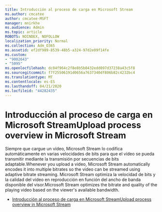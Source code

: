 ```yaml
---
title: Introducción al proceso de carga en Microsoft Stream
ms.author: cmcatee
author: cmcatee-MSFT
manager: mnirkhe
ms.audience: Admin
ms.topic: article
ROBOTS: NOINDEX, NOFOLLOW
localization_priority: Normal
ms.collection: Adm_O365
ms.assetid: ef2df989-8539-48b5-a324-97d2e09f14fe
ms.custom:
- "9002643"
- "5095"
ms.openlocfilehash: dc04f964c2f8e8b5b0432edd097d37238a43c5f8
ms.sourcegitcommit: f7f25506191d0656a7637340df806b82c4232bc4
ms.translationtype: MT
ms.contentlocale: es-ES
ms.lasthandoff: 04/21/2020
ms.locfileid: "44282435"
---
```

# <a name="upload-process-overview-in-microsoft-stream"></a><span data-ttu-id="d7cbd-102">Introducción al proceso de carga en Microsoft Stream</span><span class="sxs-lookup"><span data-stu-id="d7cbd-102">Upload process overview in Microsoft Stream</span></span>

<span data-ttu-id="d7cbd-103">Siempre que cargue un vídeo, Microsoft Stream lo codifica automáticamente en varias velocidades de bits para que el vídeo se pueda transmitir mediante la transmisión por secuencias de bits adaptable.</span><span class="sxs-lookup"><span data-stu-id="d7cbd-103">Whenever you upload a video, Microsoft Stream automatically encodes it into multiple bitrates so the video can be streamed using adaptive bitrate streaming.</span></span> <span data-ttu-id="d7cbd-104">Microsoft Stream optimiza la velocidad de bits y la calidad del vídeo en reproducción en función del ancho de banda disponible del visor.</span><span class="sxs-lookup"><span data-stu-id="d7cbd-104">Microsoft Stream optimizes the bitrate and quality of the playing video based on the viewer's available bandwidth.</span></span>

- [<span data-ttu-id="d7cbd-105">Introducción al proceso de carga en Microsoft Stream</span><span class="sxs-lookup"><span data-stu-id="d7cbd-105">Upload process overview in Microsoft Stream</span></span>](https://docs.microsoft.com/stream/upload-process-overview)
